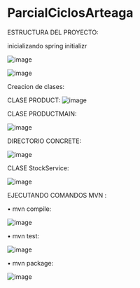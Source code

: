 # ParcialCiclosArteaga


ESTRUCTURA DEL PROYECTO:




inicializando spring initializr

![image](https://github.com/user-attachments/assets/a9c6f655-883f-4e20-bf2b-cb07f12bf2de)

![image](https://github.com/user-attachments/assets/90e13f00-00ff-4300-a7e7-23e4661ec333)



Creacion de clases:

CLASE PRODUCT:
![image](https://github.com/user-attachments/assets/bf1dd585-602c-4e23-84e1-b46c1b0bae8a)




CLASE PRODUCTMAIN:

![image](https://github.com/user-attachments/assets/f03f72f9-1b34-4c31-956a-267825278718)


DIRECTORIO 
CONCRETE:

![image](https://github.com/user-attachments/assets/3ebd4877-26a7-449c-83bc-2c203fffbf8f)


CLASE StockService: 



![image](https://github.com/user-attachments/assets/019b0cd1-56ed-49eb-b911-70f0f54ad6e1)


EJECUTANDO COMANDOS MVN :

•	mvn compile:

![image](https://github.com/user-attachments/assets/065ab645-a323-4470-80ba-c57c133f54a0)

•	mvn test:

![image](https://github.com/user-attachments/assets/3eb626cf-e4ae-4f8d-a570-a4dd7061eb59)

•	mvn package:

![image](https://github.com/user-attachments/assets/b22717b8-6398-4de0-8e63-95f16846e818)













